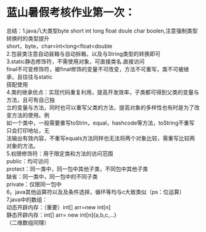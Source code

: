 # 蓝山暑假考核作业第一次：<br>
总结：1.java八大类型byte short int long float doule char boolen,注意强制类型转换时的类型提升<br>
      short，byte，char<int<long<float<double<br>
      2.包装类注意自动装箱与自动拆箱，以及与String类型的转换即可<br>
      3.static静态修饰符，不需使用对象，可直接类名.直接访问<br>
        final不可变修饰符，被final修饰的变量不可改变，方法不可重写，类不可被继承，且往往与static<br>
        搭配使用<br>
      4.类的继承优点：实现代码重复利用，提高开发效率，子类都可得到父类的变量与方法，且可有自己独<br>
        立的变量与方法，同时也可以重写父类的方法，提高对象的多样性也有时是为了改变方法的使用。例<br>
        如一个类中，一般需要重写toStrin，equal，hashcode等方法，toString不重写只会打印地址，无<br>
        法输出有效内容，不重写equals方法同样也无法将两个对象比较，需重写比较两对象的方法。<br>
      5.权限修饰符：用于限定类和方法的访问范围<br>
        public：均可访问<br>
        protect：同一类中，同一包中其他子类，不同包中其他子类<br>
        缺省：同一类中，同一包中的不同子类<br>
        private：仅限同一包中<br>
      6。java其他运算符以及及条件选择，循环等均与c大致类似（ps：位运算）<br>
      7.java中的数组：<br>
        动态开辟内存：（重要）int[] arr=new int[n]<br>
        静态开辟内存：int[] arr= new int[n]{a,b,c,...}<br>
        （二维数组同理）<br>
        
